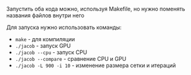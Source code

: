 Запустить оба кода можно, используя Makefile, но нужно поменять названия файлов внутри него

Для запуска нужно использовать команды:
* `make` - для компиляции
* `./jacob` - запуск GPU
* `./jacob --cpu` - запуск CPU
* `./jacob --compare` - сравнение CPU и GPU
* `./jacob -L 900 -i 10` -  изменение размера сетки и итераций


